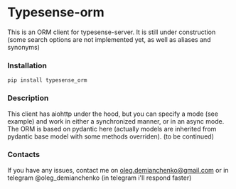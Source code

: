 # Typesense-orm
This is an ORM client for typesense-server. It is still under construction (some search options are not implemented yet, as well as aliases and synonyms)
### Installation
`pip install typesense_orm`
### Description
This client has aiohttp under the hood, but you can specify a mode (see example) and work in either a synchronized manner, or in an async mode.<br/>
The ORM is based on pydantic here (actually models are inherited from pydantic base model with some methods overriden). (to be continued)
### Contacts
If you have any issues, contact me on oleg.demianchenko@gmail.com or in telegram @oleg_demianchenko (in telegram i'll respond faster)
